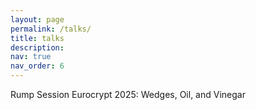 ```yaml
---
layout: page
permalink: /talks/
title: talks
description: 
nav: true
nav_order: 6
---
```


<p>Rump Session Eurocrypt 2025: Wedges, Oil, and Vinegar</p>
<a href="assets/pdf/rumpsessioneurocrypt25.pdf"slides</a>

